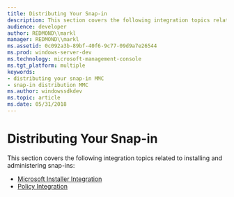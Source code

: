 ```yaml
---
title: Distributing Your Snap-in
description: This section covers the following integration topics related to installing and administering snap-ins
audience: developer
author: REDMOND\\markl
manager: REDMOND\\markl
ms.assetid: 0c092a3b-89bf-40f6-9c77-09d9a7e26544
ms.prod: windows-server-dev
ms.technology: microsoft-management-console
ms.tgt_platform: multiple
keywords:
- distributing your snap-in MMC
- snap-in distribution MMC
ms.author: windowssdkdev
ms.topic: article
ms.date: 05/31/2018
---
```


# Distributing Your Snap-in

This section covers the following integration topics related to installing and administering snap-ins:

-   [Microsoft Installer Integration](microsoft-installer-integration.md)
-   [Policy Integration](policy-integration.md)

 

 




